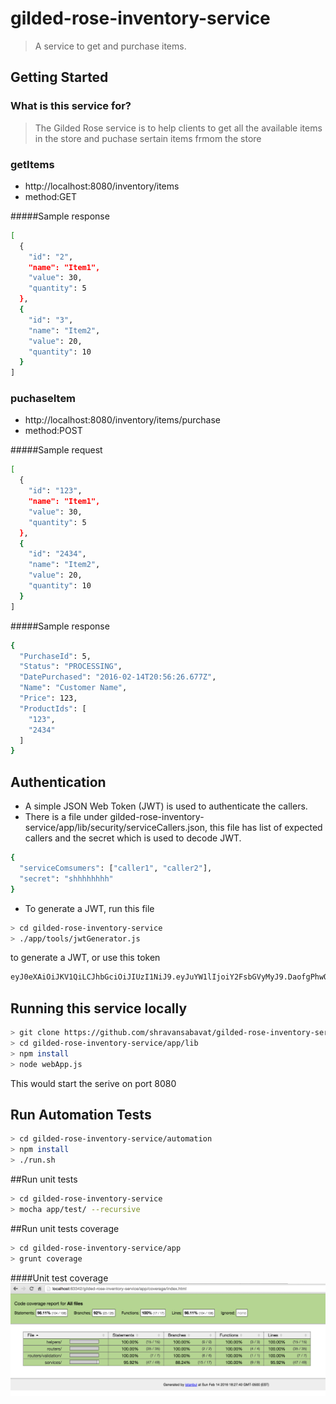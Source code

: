 # gilded-rose-inventory-service

> A service to get and purchase items.


## Getting Started

### What is this service for?

> The Gilded Rose service is to help clients to get all the available items in the store and puchase sertain items frmom the store

### getItems

* http://localhost:8080/inventory/items
* method:GET

#####Sample response
```bash
[
  {
    "id": "2",
    "name": "Item1",
    "value": 30,
    "quantity": 5
  },
  {
    "id": "3",
    "name": "Item2",
    "value": 20,
    "quantity": 10
  }
]
```

### puchaseItem

* http://localhost:8080/inventory/items/purchase
* method:POST

#####Sample request
```bash
[
  {
    "id": "123",
    "name": "Item1",
    "value": 30,
    "quantity": 5
  },
  {
    "id": "2434",
    "name": "Item2",
    "value": 20,
    "quantity": 10
  }
]
```
#####Sample response
```bash
{
  "PurchaseId": 5,
  "Status": "PROCESSING",
  "DatePurchased": "2016-02-14T20:56:26.677Z",
  "Name": "Customer Name",
  "Price": 123,
  "ProductIds": [
    "123",
    "2434"
  ]
}
```

## Authentication
* A simple JSON Web Token (JWT) is used to authenticate the callers.
* There is a file under gilded-rose-inventory-service/app/lib/security/serviceCallers.json, this file has list of expected callers and the secret which is used to decode JWT.
```bash
{
  "serviceComsumers": ["caller1", "caller2"],
  "secret": "shhhhhhhh"
}
```
* To generate a JWT, run this file
```bash 
> cd gilded-rose-inventory-service
> ./app/tools/jwtGenerator.js 
```
to generate a JWT, or use this token
```bash
eyJ0eXAiOiJKV1QiLCJhbGciOiJIUzI1NiJ9.eyJuYW1lIjoiY2FsbGVyMyJ9.DaofgPhwOY0L7zaJ9MJKPdtQ_E1O0Mf3rnjBNez4wnQ
```

## Running this service locally
```bash
> git clone https://github.com/shravansabavat/gilded-rose-inventory-service.git
> cd gilded-rose-inventory-service/app/lib
> npm install
> node webApp.js
```
This would start the serive on port 8080

## Run Automation Tests
```bash
> cd gilded-rose-inventory-service/automation
> npm install
> ./run.sh
```

##Run unit tests
```bash
> cd gilded-rose-inventory-service
> mocha app/test/ --recursive
```

##Run unit tests coverage
```bash
> cd gilded-rose-inventory-service/app
> grunt coverage
```

####Unit test coverage
![Alt text](test_coverage.png?raw=true "Test Coverage")
